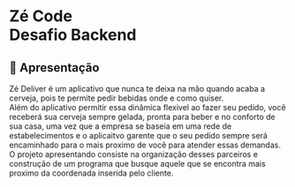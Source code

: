 # Zé Code <br> Desafio Backend
## 🍻 Apresentação

Zé Deliver é um aplicativo que nunca te deixa na mão quando acaba a cerveja, pois te permite pedir bebidas onde e como quiser. <br>
Além do aplicativo permitir essa dinâmica flexivel ao fazer seu pedido, você receberá sua cerveja sempre gelada, pronta para beber e no conforto de sua casa, uma vez que a empresa se baseia em uma rede de estabelecimentos e o aplicaitvo garente que o seu pedido sempre será encaminhado para o mais proximo de você para atender essas demandas. <br>
O projeto apresentando consiste na organização desses parceiros e construção de um programa que busque aquele que se encontra mais proximo da coordenada inserida pelo cliente. 
